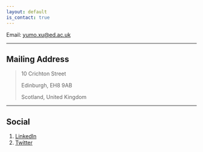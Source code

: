 ```yaml
---
layout: default
is_contact: true
---
```


Email: [yumo.xu@ed.ac.uk](mailto:yumo.xu@ed.ac.uk)

---

## Mailing Address

> 10 Crichton Street
> 
> Edinburgh, EH8 9AB
>
> Scotland, United Kingdom
> 
---

## Social

1. [LinkedIn](https://www.linkedin.com/in/yumo-xu-aa81aba5)
2. [Twitter](https://twitter.com/yumo_xu)
